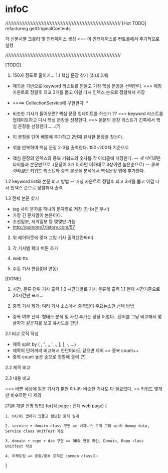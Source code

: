 infoC
=====

/////////////////////////////////////////////////////////////////////////
[Hot TODO]
refactoring getOriginalContents 

각 신문사별 크롤러 및 인터페이스 생성 <== 이 인터페이스를 컨트롤에서 주기적으로 실행


/////////////////////////////////////////////////////////////////////////

[TODO]
1. 150자 정도로 줄이기...
1.1 핵심 문장 찾기 (최대 3개)

- 제목을 기반으로 keyword 리스트를 만들고 가장 핵심 문장을 선택한다.
==> 매칭 카운트로 정렬후 최고 3개를 뽑고 이걸 다시 인덱스 순으로 정렬해서 저장
* ====> CollectionService에 구현한다. *


- 비슷한 기사가 들어오면? 핵심 문장 업데이트를 하는가 ?? 
==> keyword 리스트를 업데이트하고 다시 핵심 문장을 선정한다. 
==> 본문의 문장 리스트가 긴쪽에서 핵심 문장을 선정한다......(?)


- 이 문장을 단어 배열에 추가하고 2번째 유사한 문장을 찾는다.
- 위를 반복하여 핵심 문장 2-3을 출력한다. 150~200자 기준으로

- 핵심 문장의 인덱스와 중복 키워드의 숫자를 각 아티클에 저장한다.
-- *새 아티클*은 타이틀과 본문만으로..(문장이 3개 이하면 이하대로 3상이면 높은순으로)
-- *중복 아티클*은 키워드 리스트와 중복 본문을 분석에서 핵심문장 맵에 추가한다.

1.2 keyword list와 본문 비교 방법
-- 매칭 카운트로 정렬후 최고 3개를 뽑고 이걸 다시 인덱스 순으로 정렬해서 출력


1.3 전체 본문 찾기
- tag 사이 문자를 하나의 문자열로 저장 (단 br은 무시)
- 가장 긴 문자열이 본문이다.
- 조선일보, 세계일보 등 몇몇만 가능
- http://painone7.tistory.com/57



2. 위 레이아웃에 맞쳐 그림 기사 출력(2칸짜리)


3. 각 기사별 확대 버튼 추가


4. web tts


5. 수동 기사 편집(DB 연동)



[DONE]
1. 시간, 분류 단위 기사 출력
1.0 시간대별로 기사 분류해 출력
1.1 현재 시간기준으로 24시간만 표시...


2. 중복 기사 제거: 여러 기사 소스에서 중복없이 주요뉴스만 선택 방법 
- 중복 여부 선택: 형태소 분석 및 사전 추가는 당장 어렵다.. 단어를 그냥 비교해서 몇글자가 같은지를 보고 유사도를 판단

2.1 비교 로직 작성
- 제목 split by ( , ", \,, ', ., [, ], ·, ...) 
- 제목의 단어끼리 비교해서 한단어라도 같으면 제외 => 중복 count++
- 중복 count 높은 순으로 정렬해 출력 (?)

2.2 제목 비교


2.3 내용 비교

==> 바쁜 세상에 같은 기사가 뿐만 아니라 비슷한 기사도 다 필요없다. => 키워드 몇개만 비슷하면 다 제외 




[기본 개발 진행 방법] 
for(각 page : 전체 web page) {

	1. UX/UI 껍데기 만들고 필요한 로직 설계 
	
    2. service + domain class 구현 => 비지니스 로직 고려 with dummy data, Service class UnitTest 작성

    3. domain + repo + dao 구현 => DB와 연동 확인, Domain, Repo class UnitTest 작성

    4. 리펙토링 => 공통/중복 로직은 common class로~
    
}
